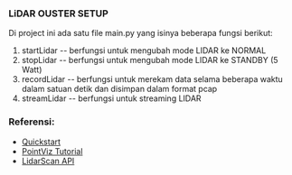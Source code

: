 ### LiDAR OUSTER SETUP

Di project ini ada satu file main.py yang isinya beberapa fungsi berikut:
1. startLidar -- berfungsi untuk mengubah mode LIDAR ke NORMAL
2. stopLidar -- berfungsi untuk mengubah mode LIDAR ke STANDBY (5 Watt)
3. recordLidar -- berfungsi untuk merekam data selama beberapa waktu dalam satuan detik dan disimpan dalam format pcap
4. streamLidar -- berfungsi untuk streaming LIDAR

### Referensi:
- [Quickstart](https://static.ouster.dev/sdk-docs/python/quickstart.html)
- [PointViz Tutorial](https://static.ouster.dev/sdk-docs/python/viz/viz-api-tutorial.html#structured-point-cloud)
- [LidarScan API](https://static.ouster.dev/sdk-docs/reference/lidar-scan.html)